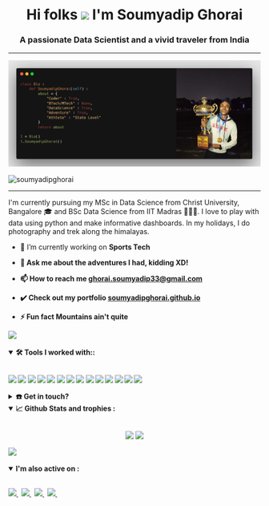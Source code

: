 <h1 align="center">Hi folks <img src="https://raw.githubusercontent.com/aemmadi/aemmadi/master/wave.gif" width="29"> I'm Soumyadip Ghorai</h1> 
<!-- <h1 align="center">Hi folks!:wave: I'm Soumyadip Ghorai</h1> -->
<h3 align="center">A passionate Data Scientist and a vivid traveler from India</h3>

------------------

<p align = 'center'>
    <img alt = 'home_imge' src = 'banner.jpg'>
</p>

<p align="left"> <img src="https://komarev.com/ghpvc/?username=soumyadipghorai&label=Profile%20views&color=0e75b6&style=flat" alt="soumyadipghorai"/> </p>

--------------------

<p> I'm currently pursuing my MSc in Data Science from Christ University, Bangalore 🎓 and BSc Data Science from IIT Madras 👨🏻‍🎓. I love to play with data using python and make informative dashboards. In my holidays, I do photography and trek along the himalayas. </p>

<p>

- 🔭 I’m currently working on <b>Sports Tech<b> 

- 💬 Ask me about **the adventures I had, kidding XD!**

- 📫 How to reach me **ghorai.soumyadip33@gmail.com**

- ✔️ Check out my portfolio **<a href = 'https://soumyadipghorai.github.io/' target = 'blank'>soumyadipghorai.github.io</a>**

- ⚡ Fun fact **Mountains ain't quite**
</p>
    
![](https://i.imgur.com/waxVImv.png)

<details open>
    <summary>🛠 <b> Tools I worked with:</b>:</summary>
    <br>
    <p align="left">
        <img src="https://img.shields.io/badge/html5-%23E34F26.svg?style=for-the-badge&logo=html5&logoColor=white">
        <img src="https://img.shields.io/badge/css3-%231572B6.svg?style=for-the-badge&logo=css3&logoColor=white">
        <img src="https://img.shields.io/badge/bootstrap-%23563D7C.svg?style=for-the-badge&logo=bootstrap&logoColor=white">
        <img src="https://img.shields.io/badge/Flask-000000?style=for-the-badge&logo=flask&logoColor=white">
        <img src="https://img.shields.io/badge/Python-FFD43B?style=for-the-badge&logo=python&logoColor=blue">
        <img src="https://img.shields.io/badge/sql-%23339933.svg?&style=for-the-badge&logo=mysql&logoColor=white">
    <!--     <img src="https://img.shields.io/badge/git-%23F05033.svg?style=for-the-badge&logo=git&logoColor=white"> -->
        <img src="https://img.shields.io/badge/scikit--learn-%23F7931E.svg?style=for-the-badge&logo=scikit-learn&logoColor=white">
        <img src="https://img.shields.io/badge/Pandas-2C2D72?style=for-the-badge&logo=pandas&logoColor=white">
        <img src="https://img.shields.io/badge/Numpy-777BB4?style=for-the-badge&logo=numpy&logoColor=white">
        <img src="https://img.shields.io/badge/Streamlit-FF4B4B?style=for-the-badge&logo=Streamlit&logoColor=white">
        <img src="https://img.shields.io/badge/plotly-%037FFC.svg?style=for-the-badge&logo=plotly&logoColor=white">
        <img src="https://img.shields.io/badge/VSCode-0078D4?style=for-the-badge&logo=visual%20studio%20code&logoColor=white">
    <!--     <img src="https://img.shields.io/badge/Heroku-430098?style=for-the-badge&logo=heroku&logoColor=white"> -->
        <img src="https://img.shields.io/badge/Colab-F9AB00?style=for-the-badge&logo=googlecolab&color=525252">
        <img src="https://img.shields.io/badge/Google%20Sheets-34A853?style=for-the-badge&logo=google-sheets&logoColor=white">
    </p>
</details>

<details close>
    <summary>☎️ <b>Get in touch?<b></summary>
    <br>
    <p>
        <a href='https://linkedin.com/in/soumyadip-ghorai' target = '_blank'>
            <img src="https://img.shields.io/badge/linkedin-%230077B5.svg?&style=for-the-badge&logo=linkedin&logoColor=white">
        </a>&nbsp;&nbsp;
<!--         <a href = 'mailto:ghorai.soumyadip33@gmail.com'>
            <img src="https://img.shields.io/badge/Gmail-D14836?style=for-the-badge&logo=gmail&logoColor=white">
        </a>&nbsp;&nbsp; -->
        <a href = 'https://www.instagram.com/soumyadipghorai/?hl=en'>
            <img src="https://img.shields.io/badge/Instagram-E4405F?style=for-the-badge&logo=instagram&logoColor=white">
        </a>&nbsp;&nbsp;
    </p>
</details>

    
<details open>
  <summary>📈 <b>Github Stats and trophies </b>:</summary>
  
  <br>
  
  <p align="center">
      <img src="https://github-readme-stats.vercel.app/api?username=soumyadipghorai&show_icons=true&count_private=true&theme=tokyonight&hide=&line_height=27">
    <!--   <img src = "https://github-readme-stats.vercel.app/api/top-langs?username=soumyadipghorai&theme=tokyonight&hide=ejs,Dockerfile&layout=compact"> -->
      <img src = "https://github-readme-streak-stats.herokuapp.com/?user=soumyadipghorai&%22%20alt=%22entbappy&theme=tokyonight">      
<!--       <img src = "https://github-readme-stats.vercel.app/api/top-langs/?username=soumyadipghorai&layout=compact&%22%20alt=%22entbappy&theme=tokyonight"> -->
  </p>


<!-- ![trophy](https://github-profile-trophy.vercel.app/?username=soumyadipghorai) -->

</details>

![](https://i.imgur.com/waxVImv.png)

<details open> 
    <summary> <b> I'm also active on </b>:</summary>
    <br>
    <p align="left">
        <a href='https://leetcode.com/sghorai/'> 
            <img src="https://img.shields.io/badge/-LeetCode-FFA116?style=for-the-badge&logo=LeetCode&logoColor=black"/> 
        </a>&nbsp;
        <a href = 'https://www.kaggle.com/soumyadipghorai'> 
            <img src="https://img.shields.io/badge/Kaggle-20BEFF?style=for-the-badge&logo=Kaggle&logoColor=white"> 
        </a>&nbsp;
        <a href ='https://www.hackerrank.com/ghorai_soumyadi1'> 
            <img src="https://img.shields.io/badge/-Hackerrank-2EC866?style=for-the-badge&logo=HackerRank&logoColor=white"> 
        </a>&nbsp;
        <a href='https://www.codechef.com/users/sghorai_2000'> 
            <img src="https://img.shields.io/badge/-CodeChef-5B4638?style=for-the-badge&logo=CodeChef&logoColor=white"> 
        </a>&nbsp;
    </p>
</details>
